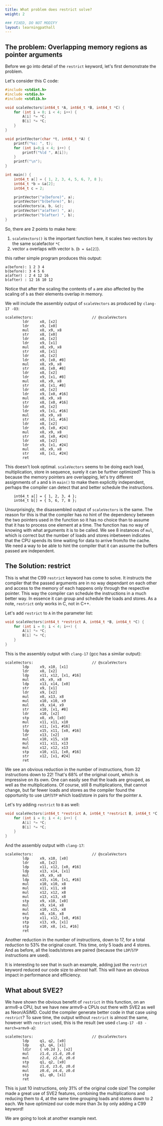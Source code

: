 ```yaml
---
title: What problem does restrict solve?
weight: 2

### FIXED, DO NOT MODIFY
layout: learningpathall
---
```


## The problem: Overlapping memory regions as pointer arguments

Before we go into detail of the `restrict` keyword, let's first demonstrate the problem.

Let's consider this C code:
```C
#include <stdint.h>
#include <stdio.h>
#include <stdlib.h>

void scaleVectors(int64_t *A, int64_t *B, int64_t *C) {
    for (int i = 0; i < 4; i++) {
        A[i] *= *C;
        B[i] *= *C;
    }
}

void printVector(char *t, int64_t *A) {
    printf("%s: ", t);
    for (int i=0;i < 4; i++) {
        printf("%ld ", A[i]);
    }
    printf("\n");
}

int main() {
    int64_t a[] = { 1, 2, 3, 4, 5, 6, 7, 8 };
    int64_t *b = &a[2];
    int64_t c = 2;

    printVector("a(before)", a);
    printVector("b(before)", b);
    scaleVectors(a, b, &c);
    printVector("a(after) ", a);
    printVector("b(after) ", b);
}
```

So, there are 2 points to make here:
1. `scaleVectors()` is the important function here, it scales two vectors by the same scalefactor `*C`
2. vector `a` overlaps with vector `b`. (`b = &a[2]`). 

this rather simple program produces this output:
```
a(before): 1 2 3 4 
b(before): 3 4 5 6 
a(after) : 2 4 12 16 
b(after) : 12 16 10 12
```

Notice that after the scaling the contents of `a` are also affected by the scaling of `b` as their elements overlap in memory.

We will include the assembly output of `scaleVectors` as produced by `clang-17 -O3`:

```
scaleVectors:                           // @scaleVectors
        ldr     x8, [x2]
        ldr     x9, [x0]
        mul     x8, x9, x8
        str     x8, [x0]
        ldr     x8, [x2]
        ldr     x9, [x1]
        mul     x8, x9, x8
        str     x8, [x1]
        ldr     x8, [x2]
        ldr     x9, [x0, #8]
        mul     x8, x9, x8
        str     x8, [x0, #8]
        ldr     x8, [x2]
        ldr     x9, [x1, #8]
        mul     x8, x9, x8
        str     x8, [x1, #8]
        ldr     x8, [x2]
        ldr     x9, [x0, #16]
        mul     x8, x9, x8
        str     x8, [x0, #16]
        ldr     x8, [x2]
        ldr     x9, [x1, #16]
        mul     x8, x9, x8
        str     x8, [x1, #16]
        ldr     x8, [x2]
        ldr     x9, [x0, #24]
        mul     x8, x9, x8
        str     x8, [x0, #24]
        ldr     x8, [x2]
        ldr     x9, [x1, #24]
        mul     x8, x9, x8
        str     x8, [x1, #24]
        ret
```

This doesn't look optimal. `scaleVectors` seems to be doing each load, multiplication, store in sequence, surely it can be further optimized? This is because the memory pointers are overlapping, let's try different assignments of `a` and `b` in `main()` to make them explicitly independent, perhaps the compiler can detect that and better schedule the instructions.

```
    int64_t a[] = { 1, 2, 3, 4 };
    int64_t b[] = { 5, 6, 7, 8 };
```

Unsurprisingly, the disassembled output of `scaleVectors` is the same. The reason for this is that the compiler has no hint of the dependency between the two pointers used in the function so it has no choice than to assume that it has to process one element at a time. The function has no way of knowing with what arguments it is to be called.  We see 8 instances of `mul`, which is correct but the number of loads and stores inbetween indicates that the CPU spends its time waiting for data to arrive from/to the cache. We need a way to be able to hint the compiler that it can assume the buffers passed are independent.

## The Solution: restrict

This is what the C99 `restrict` keyword has come to solve. It instructs the compiler that the passed arguments are in no way dependant on each other and access to the memory of each happens only through the respective pointer. This way the compiler can schedule the instructions in a much better way. In essence it can group and schedule the loads and stores. As a note, `restrict` only works in C, not in C++.

Let's add `restrict` to `A` in the parameter list:
```C
void scaleVectors(int64_t *restrict A, int64_t *B, int64_t *C) {
    for (int i = 0; i < 4; i++) {
        A[i] *= *C;
        B[i] *= *C;
    }
}
```

This is the assembly output with `clang-17` (gcc has a similar output):

```assembly
scaleVectors:                           // @scaleVectors
        ldp     x9, x10, [x1]
        ldr     x8, [x2]
        ldp     x11, x12, [x1, #16]
        mul     x9, x9, x8
        ldp     x13, x14, [x0]
        str     x9, [x1]
        ldr     x9, [x2]
        mul     x8, x13, x8
        mul     x10, x10, x9
        mul     x9, x14, x9
        str     x10, [x1, #8]
        ldr     x10, [x2]
        stp     x8, x9, [x0]
        mul     x11, x11, x10
        str     x11, [x1, #16]
        ldp     x15, x11, [x0, #16]
        ldr     x13, [x2]
        mul     x10, x15, x10
        mul     x11, x11, x13
        mul     x12, x12, x13
        stp     x10, x11, [x0, #16]
        str     x12, [x1, #24]
        ret
```

We see an obvious reduction in the number of instructions, from 32 instructions down to 22! That's 68% of the original count, which is impressive on its own. One can easily see that the loads are grouped, as well as the multiplications. Of course, still 8 multiplications, that cannot change, but far fewer loads and stores as the compiler found the opportunity to use `LDP`/`STP` which load/store in pairs for the pointer `A`.

Let's try adding `restrict` to `B` as well:
```C
void scaleVectors(int64_t *restrict A, int64_t *restrict B, int64_t *C) {
    for (int i = 0; i < 4; i++) {
        A[i] *= *C;
        B[i] *= *C;
    }
}
```

And the assembly output with `clang-17`:

```
scaleVectors:                           // @scaleVectors
        ldp     x9, x10, [x0]
        ldr     x8, [x2]
        ldp     x11, x12, [x0, #16]
        ldp     x13, x14, [x1]
        mul     x9, x9, x8
        ldp     x15, x16, [x1, #16]
        mul     x10, x10, x8
        mul     x11, x11, x8
        mul     x12, x12, x8
        mul     x13, x13, x8
        stp     x9, x10, [x0]
        mul     x9, x14, x8
        mul     x10, x15, x8
        mul     x8, x16, x8
        stp     x11, x12, [x0, #16]
        stp     x13, x9, [x1]
        stp     x10, x8, [x1, #16]
        ret
```

Another reduction in the number of instructions, down to 17, for a total reduction to 53% the original count. This time, only 5 loads and 4 stores. And as before, all the loads/stores are paired (because the `LDP`/`STP` instructions are used).

It is interesting to see that in such an example, adding just the `restrict` keyword reduced our code size to almost half. This will have an obvious impact in performance and efficiency.

## What about SVE2?

We have shown the obvious benefit of `restrict` in this function, on an armv8-a CPU, but we have new armv9-a CPUs out there with SVE2 as well as Neon/ASIMD. 
Could the compiler generate better code in that case using `restrict`? To save time, the output without `restrict` is almost the same, however with `restrict` used, this is the result (we used `clang-17 -O3 -march=armv9-a`):

```
scaleVectors:                           // @scaleVectors
        ldp     q1, q2, [x0]
        ldp     q3, q4, [x1]
        ld1r    { v0.2d }, [x2]
        mul     z1.d, z1.d, z0.d
        mul     z2.d, z2.d, z0.d
        stp     q1, q2, [x0]
        mul     z1.d, z3.d, z0.d
        mul     z0.d, z4.d, z0.d
        stp     q1, q0, [x1]
        ret
```

This is just 10 instructions, only 31% of the original code size! The compiler made a great use of SVE2 features, combining the multiplications and reducing them to 4, at the same time grouping loads and stores down to 2 each. We have optimized our code more than 3x by only adding a C99 keyword!

We are going to look at another example next.